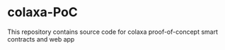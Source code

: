 # colaxa-PoC

This repository contains source code for colaxa proof-of-concept smart contracts and web app
